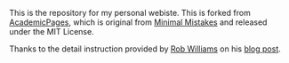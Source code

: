 This is the repository for my personal webiste. This is forked from [AcademicPages](academicpages.github.io), which is original from [Minimal Mistakes](https://mademistakes.com/work/minimal-mistakes-jekyll-theme/) and released under the MIT License. 

Thanks to the detail instruction provided by [Rob Williams](https://jayrobwilliams.com/) on his [blog post](https://jayrobwilliams.com/posts/2020/06/academic-website/).
